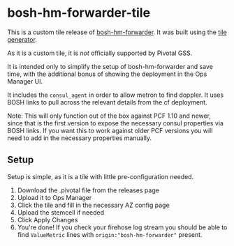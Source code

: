 # bosh-hm-forwarder-tile

This is a custom tile release of [bosh-hm-forwarder](https://github.com/cloudfoundry/bosh-hm-forwarder).
It was built using the [tile generator](https://docs.pivotal.io/tiledev/tile-generator.html).

As it is a custom tile, it is *not* officially supported by Pivotal GSS.

It is intended only to simplify the setup of bosh-hm-forwarder and save time, with the additional bonus of showing the deployment in the Ops Manager UI.

It includes the `consul_agent` in order to allow metron to find doppler. It uses BOSH links to pull across the relevant details from the cf deployment.

Note: This will only function out of the box against PCF 1.10 and newer, since that is the first version to expose the necessary consul properties via BOSH links. If you want this to work against older PCF versions you will need to add in the necessary properties manually.

## Setup

Setup is simple, as it is a tile with little pre-configuration needed.

1. Download the .pivotal file from the releases page
2. Upload it to Ops Manager
3. Click the tile and fill in the necessary AZ config page
4. Upload the stemcell if needed
5. Click Apply Changes
6. You're done! If you check your firehose log stream you should be able to find `ValueMetric` lines with `origin:"bosh-hm-forwarder"` present.
